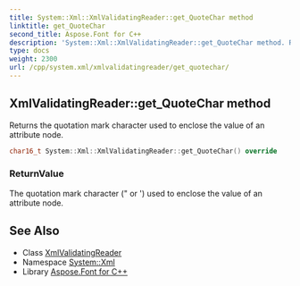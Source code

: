 ```yaml
---
title: System::Xml::XmlValidatingReader::get_QuoteChar method
linktitle: get_QuoteChar
second_title: Aspose.Font for C++
description: 'System::Xml::XmlValidatingReader::get_QuoteChar method. Returns the quotation mark character used to enclose the value of an attribute node in C++.'
type: docs
weight: 2300
url: /cpp/system.xml/xmlvalidatingreader/get_quotechar/
---
```

## XmlValidatingReader::get_QuoteChar method


Returns the quotation mark character used to enclose the value of an attribute node.

```cpp
char16_t System::Xml::XmlValidatingReader::get_QuoteChar() override
```


### ReturnValue

The quotation mark character (" or ') used to enclose the value of an attribute node.

## See Also

* Class [XmlValidatingReader](../)
* Namespace [System::Xml](../../)
* Library [Aspose.Font for C++](../../../)
